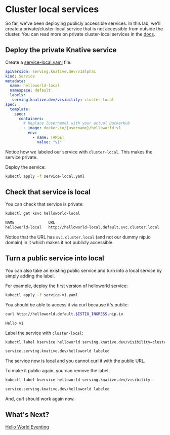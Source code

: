 # Cluster local services

So far, we've been deploying publicly accessible services. In this lab, we'll create a private/cluster-local service that is not accessible from outside the cluster. You can read more on private cluster-local services in the [docs](https://knative.dev/docs/serving/cluster-local-route/).

## Deploy the private Knative service

Create a [service-local.yaml](../serving/helloworld/service-local.yaml) file.

```yaml
apiVersion: serving.knative.dev/v1alpha1
kind: Service
metadata:
  name: helloworld-local
  namespace: default
  labels:
   serving.knative.dev/visibility: cluster-local
spec:
  template:
    spec:
      containers:
        # Replace {username} with your actual DockerHub
        - image: docker.io/{username}/helloworld:v1
          env:
            - name: TARGET
              value: "v1"
```

Notice how we labeled our service with `cluster-local`. This makes the service private. 

Deploy the service:

```bash
kubectl apply -f service-local.yaml
```

## Check that service is local

You can check that service is private:

```bash
kubectl get ksvc helloworld-local

NAME               URL
helloworld-local   http://helloworld-local.default.svc.cluster.local
```
Notice that the URL has `svc.cluster.local` (and not our dummy nip.io domain) in it which makes it not publicly accessible. 

## Turn a public service into local

You can also take an existing public service and turn into a local service by simply adding the label. 

For example, deploy the first version of helloworld service:

```bash
kubectl apply -f service-v1.yaml
```
You should be able to access it via curl because it's public:

```bash
curl http://helloworld.default.$ISTIO_INGRESS.nip.io

Hello v1
```

Label the service with `cluster-local`:

```bash
kubectl label kservice helloworld serving.knative.dev/visibility=cluster-local

service.serving.knative.dev/helloworld labeled
```

The service now is local and you cannot curl it with the public URL. 

To make it public again, you can remove the label:

```bash
kubectl label kservice helloworld serving.knative.dev/visibility-

service.serving.knative.dev/helloworld labeled
```
And, curl should work again now. 

## What's Next?

[Hello World Eventing](08-helloworldeventing.md)
